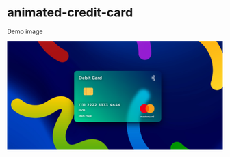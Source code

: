 # animated-credit-card

Demo image


![Tux, the Linux mascot](https://raw.githubusercontent.com/codeminton/animated-credit-card/main/Ekran%20g%C3%B6r%C3%BCnt%C3%BCs%C3%BC%202023-03-14%20114732.png)
